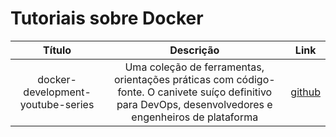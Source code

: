 # Tutoriais sobre Docker

Título | Descrição | Link
:----------: | :----------: | :----------:
docker-development-youtube-series | Uma coleção de ferramentas, orientações práticas com código-fonte. O canivete suíço definitivo para DevOps, desenvolvedores e engenheiros de plataforma | [github](https://github.com/marcel-dempers/docker-development-youtube-series)
